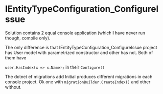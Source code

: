# IEntityTypeConfiguration_ConfigureIssue

Solution contains 2 equal console application (which I have never run though, compile only).

The only difference is that IEntityTypeConfiguration_ConfigureIssue project has User model with parametrized constructor and other has not. Both of them have

`user.HasIndex(x => x.Name);`
in their `Configure()`

The dotnet ef migrations add Initial produces different migrations in each console project. Ok one with `migrationBuilder.CreateIndex()` and other without.
